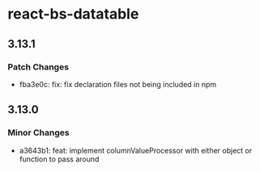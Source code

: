 # react-bs-datatable

## 3.13.1

### Patch Changes

- fba3e0c: fix: fix declaration files not being included in npm

## 3.13.0

### Minor Changes

- a3643b1: feat: implement columnValueProcessor with either object or function to pass around
